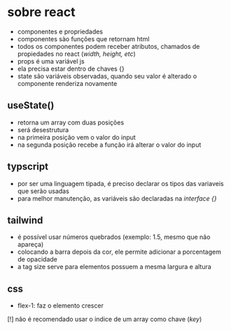 # sobre react

- componentes e propriedades
- componentes sào funções que retornam html
- todos os componentes podem receber atributos, chamados de propiedades no react (_width, height, etc_)
- props é uma variável js
- ela precisa estar dentro de chaves {}
- state são variáveis observadas, quando seu valor é alterado o componente renderiza novamente

## useState()

- retorna um array com duas posições
- será desestrutura
- na primeira posição vem o valor do input
- na segunda posição recebe a função irá alterar o valor do input

## typscript

- por ser uma linguagem tipada, é preciso declarar os tipos das variaveis que serão usadas
- para melhor manutenção, as variáveis são declaradas na _interface {}_

## tailwind

- é possível usar números quebrados (exemplo: 1.5, mesmo que não apareça)
- colocando a barra depois da cor, ele permite adicionar a porcentagem de opacidade
- a tag size serve para elementos possuem a mesma largura e altura

## css

- flex-1: faz o elemento crescer

[!] não é recomendado usar o indice de um array como chave (_key_)
